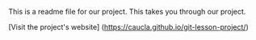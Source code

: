 This is a readme file for our project. 
This takes you through our project.

[Visit the project's website] (https://caucla.github.io/git-lesson-project/)


